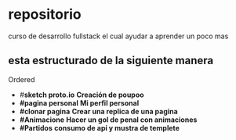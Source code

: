 # repositorio
curso de desarrollo fullstack el cual ayudar a aprender un poco mas
## esta estructurado de la siguiente manera 
Ordered
- #**sketch proto.io**
**Creación de poupoo**
- **#pagina personal**
**Mi perfil personal**
- **#clonar pagina**
**Crear una replica de una pagina**
- **#Animacione**
**Hacer un gol de penal con animaciones**
- **#Partidos**
**consumo de api y mustra de templete**
